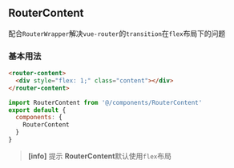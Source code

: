 ## RouterContent
配合`RouterWrapper`解决`vue-router`的`transition`在`flex`布局下的问题

### 基本用法
```html
<router-content>
  <div style="flex: 1;" class="content"></div>
</router-content>
```
```js
import RouterContent from '@/components/RouterContent'
export default {
  components: {
    RouterContent
  }
}
```
> **[info]** 提示
**RouterContent**默认使用`flex`布局